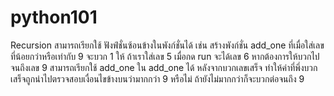 # python101
Recursion สามารถเรียกใช้ ฟังฟ์ชั่นซ้อนข้างในพังก์ชั่นได้ เช่น สร้างพังก์ชั่น add_one ที่เมื่อใส่เลขที่น้อยกว่าหรือเท่ากับ 9 จะบวก 1 ให้ ถ้าเราใส่เลข 5 เมื่อกด run จะได้เลข 6 หากต้องการให้บวกไปจนถึงเลข 9 สามารถเรียกใช้ add_one ใน add_one ได้ หลังจากบวกเลขเสร็จ ทำให้ค่าที่พึ่งบวกเสร็จถูกนำไปตรวจสอบเงื่อนไขข้างบนว่ามากกว่า 9 หรือไม่ ถ้ายังไม่มากกว่าก็จะบวกต่อจนถึง 9